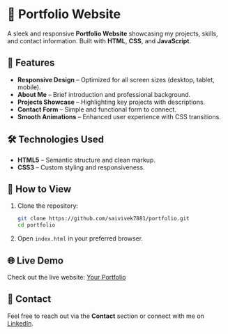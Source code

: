 # 🎨 Portfolio Website

A sleek and responsive **Portfolio Website** showcasing my projects, skills, and contact information. Built with **HTML**, **CSS**, and **JavaScript**.

## 📌 Features

- **Responsive Design** – Optimized for all screen sizes (desktop, tablet, mobile).
- **About Me** – Brief introduction and professional background.
- **Projects Showcase** – Highlighting key projects with descriptions.
- **Contact Form** – Simple and functional form to connect.
- **Smooth Animations** – Enhanced user experience with CSS transitions.

## 🛠️ Technologies Used

- **HTML5** – Semantic structure and clean markup.
- **CSS3** – Custom styling and responsiveness.


## 🚀 How to View

1. Clone the repository:

    ```bash
    git clone https://github.com/saivivek7881/portfolio.git
    cd portfolio
    ```

2. Open `index.html` in your preferred browser.

## 🌐 Live Demo

Check out the live website: [Your Portfolio](https://saivivek7881.github.io/portfolio/)

## 📧 Contact

Feel free to reach out via the **Contact** section or connect with me on [LinkedIn](https://linkedin.com/in/saivivekgundeti).
